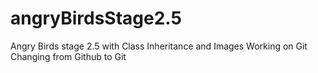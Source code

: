 # angryBirdsStage2.5
Angry Birds stage 2.5 with Class Inheritance and Images
Working on Git
Changing from Github to Git